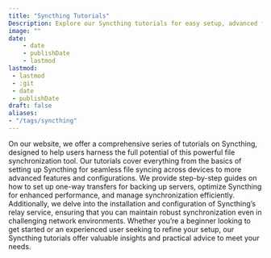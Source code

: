 ```yaml
---
title: "Syncthing Tutorials"
Description: Explore our Syncthing tutorials for easy setup, advanced features, and efficient syncing solutions. Perfect for beginners and advanced users alike!
image: ""
date:
    - date
    - publishDate
    - lastmod
lastmod:
 - lastmod
 - :git
 - date
 - publishDate
draft: false
aliases:
- "/tags/syncthing"
---
```


On our website, we offer a comprehensive series of tutorials on Syncthing, designed to help users harness the full potential of this powerful file synchronization tool. Our tutorials cover everything from the basics of setting up Syncthing for seamless file syncing across devices to more advanced features and configurations. We provide step-by-step guides on how to set up one-way transfers for backing up servers, optimize Syncthing for enhanced performance, and manage synchronization efficiently. Additionally, we delve into the installation and configuration of Syncthing’s relay service, ensuring that you can maintain robust synchronization even in challenging network environments. Whether you’re a beginner looking to get started or an experienced user seeking to refine your setup, our Syncthing tutorials offer valuable insights and practical advice to meet your needs.
